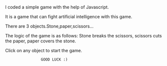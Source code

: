 I coded a simple game with the help of Javascript.

It is a game that can fight artificial intelligence with this game.

There are 3 objects.Stone,paper,scissors...

The logic of the game is as follows: Stone breaks the scissors, scissors cuts the paper, paper covers the stone.

Click on any object to start the game.

          
          
                    GOOD LUCK :)
